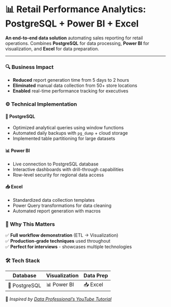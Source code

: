 # 📊 Retail Performance Analytics: PostgreSQL + Power BI + Excel

**An end-to-end data solution** automating sales reporting for retail operations. Combines **PostgreSQL** for data processing, **Power BI** for visualization, and **Excel** for data preparation.

---

### 🔍 Business Impact  
- **Reduced** report generation time from 5 days to 2 hours  
- **Eliminated** manual data collection from 50+ store locations  
- **Enabled** real-time performance tracking for executives  

### ⚙️ Technical Implementation  

#### 🐘 **PostgreSQL**  
- Optimized analytical queries using window functions  
- Automated daily backups with `pg_dump` + cloud storage  
- Implemented table partitioning for large datasets  

#### 📊 **Power BI**  
- Live connection to PostgreSQL database  
- Interactive dashboards with drill-through capabilities  
- Row-level security for regional data access  

#### 📥 **Excel**  
- Standardized data collection templates  
- Power Query transformations for data cleaning  
- Automated report generation with macros  

### 🎯 Why This Matters  
✅ **Full workflow demonstration** (ETL → Visualization)  
✅ **Production-grade techniques** used throughout  
✅ **Perfect for interviews** - showcases multiple technologies  

### 🛠️ Tech Stack  
| Database | Visualization | Data Prep |  
|----------|---------------|-----------|  
| 🐘 PostgreSQL | 📊 Power BI | 📥 Excel |  

📌 *Inspired by [Data Professional’s YouTube Tutorial](https://www.youtube.com/watch?v=y_GT2GHHQUc)*  
